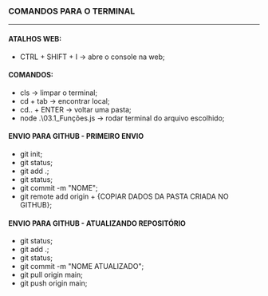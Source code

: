 ### COMANDOS PARA O TERMINAL

---

#### ATALHOS WEB:

*   CTRL + SHIFT + I -> abre o console na web;


#### COMANDOS:

*   cls -> limpar o terminal;
*   cd + tab -> encontrar local;
*   cd.. + ENTER -> voltar uma pasta; 
*   node .\03.1_Funções.js -> rodar terminal do arquivo escolhido;

#### ENVIO PARA GITHUB - PRIMEIRO ENVIO

*   git init;
*   git status;
*   git add .;
*   git status;
*   git commit -m "NOME";
*   git remote add origin + {COPIAR DADOS DA PASTA CRIADA NO GITHUB};

#### ENVIO PARA GITHUB - ATUALIZANDO REPOSITÓRIO

*   git status;
*   git add .;
*   git status;
*   git commit -m "NOME ATUALIZADO";
*   git pull origin main;
*   git push origin main;

